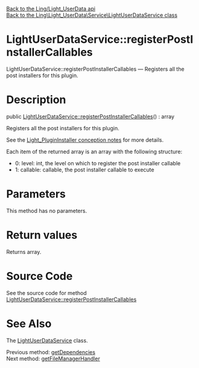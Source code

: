 [Back to the Ling/Light_UserData api](https://github.com/lingtalfi/Light_UserData/blob/master/doc/api/Ling/Light_UserData.md)<br>
[Back to the Ling\Light_UserData\Service\LightUserDataService class](https://github.com/lingtalfi/Light_UserData/blob/master/doc/api/Ling/Light_UserData/Service/LightUserDataService.md)


LightUserDataService::registerPostInstallerCallables
================



LightUserDataService::registerPostInstallerCallables — Registers all the post installers for this plugin.




Description
================


public [LightUserDataService::registerPostInstallerCallables](https://github.com/lingtalfi/Light_UserData/blob/master/doc/api/Ling/Light_UserData/Service/LightUserDataService/registerPostInstallerCallables.md)() : array




Registers all the post installers for this plugin.

See the [Light_PluginInstaller conception notes](https://github.com/lingtalfi/Light_PluginInstaller/blob/master/doc/pages/conception-notes.md) for more details.

Each item of the returned array is an array with the following structure:

- 0: level: int, the level on which to register the post installer callable
- 1: callable: callable, the post installer callable to execute




Parameters
================

This method has no parameters.


Return values
================

Returns array.








Source Code
===========
See the source code for method [LightUserDataService::registerPostInstallerCallables](https://github.com/lingtalfi/Light_UserData/blob/master/Service/LightUserDataService.php#L270-L278)


See Also
================

The [LightUserDataService](https://github.com/lingtalfi/Light_UserData/blob/master/doc/api/Ling/Light_UserData/Service/LightUserDataService.md) class.

Previous method: [getDependencies](https://github.com/lingtalfi/Light_UserData/blob/master/doc/api/Ling/Light_UserData/Service/LightUserDataService/getDependencies.md)<br>Next method: [getFileManagerHandler](https://github.com/lingtalfi/Light_UserData/blob/master/doc/api/Ling/Light_UserData/Service/LightUserDataService/getFileManagerHandler.md)<br>

